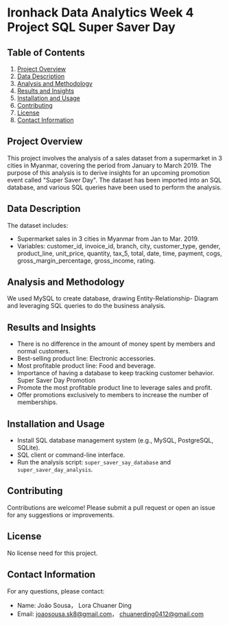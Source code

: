 # Ironhack Data Analytics Week 4 Project SQL Super Saver Day

## Table of Contents
1. [Project Overview](#project-overview)
2. [Data Description](#data-description)
3. [Analysis and Methodology](#analysis-and-methodology)
4. [Results and Insights](#results-and-insights)
5. [Installation and Usage](#installation-and-usage)
6. [Contributing](#contributing)
7. [License](#license)
8. [Contact Information](#contact-information)

## Project Overview 
This project involves the analysis of a sales dataset from a supermarket in 3 cities in Myanmar, covering the period from January to March 2019. The purpose of this analysis is to derive insights for an upcoming promotion event called "Super Saver Day". The dataset has been imported into an SQL database, and various SQL queries have been used to perform the analysis.

## Data Description 
The dataset includes:
- Supermarket sales in 3 cities in Myanmar from Jan to Mar. 2019.
- Variables: customer_id, invoice_id, branch, city, customer_type, gender, product_line, unit_price, quantity, tax_5, total, date, time, payment, cogs, gross_margin_percentage, gross_income, rating.

## Analysis and Methodology
We used MySQL to create database, drawing Entity-Relationship- Diagram and leveraging SQL queries to do the business analysis. 

## Results and Insights
- There is no difference in the amount of money spent by members and normal customers.
- Best-selling product line: Electronic accessories.
- Most profitable product line: Food and beverage.
- Importance of having a database to keep tracking customer behavior.
Super Saver Day Promotion
- Promote the most profitable product line to leverage sales and profit.
- Offer promotions exclusively to members to increase the number of memberships.

## Installation and Usage
- Install SQL database management system (e.g., MySQL, PostgreSQL, SQLite).
- SQL client or command-line interface. 
- Run the analysis script: `super_saver_say_database` and `super_saver_day_analysis`.

## Contributing
Contributions are welcome! Please submit a pull request or open an issue for any suggestions or improvements.

## License
No license need for this project.

## Contact Information
For any questions, please contact:
- Name: João Sousa， Lora Chuaner Ding
- Email: joaosousa.sk8@gmail.com， chuanerding0412@gmail.com
